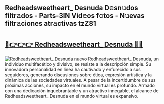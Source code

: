 ## Redheadsweetheart_ Desnuda D𝚎sn𝚞dos filtr𝚊dos - Parts-3IN Vid𝚎os f𝚘tos - N𝚞evas filtr𝚊ciones atr𝚊ctivas tzZ81

# <h2><a href="http://mbdwwmw.tromn.icu/?c=Redheadsweetheart_+Desnuda">🔗👉👉👉 Redheadsweetheart_ Desnuda 🔗🔗</a></h2>

[![Redheadsweetheart_ Desnuda nuevo](https://i.imgur.com/pEAQMta.gif)](http://mbdwwmw.tromn.icu/?c=Redheadsweetheart_+Desnuda)
Redheadsweetheart_ Desnuda, un individuo multifacético y divisivo, se resiste a la descripción simple. Su innovadora personalidad en línea ha cautivado y enfurecido a sus seguidores, generando discusiones sobre ética, expresión artística y la dinámica de las sociedades virtuales. A pesar de la incertidumbre de sus próximas acciones, su impacto en el mundo virtual es profundo. Armado con una dedicación inquebrantable y un atractivo innegable, el alcance de Redheadsweetheart_ Desnuda en el mundo virtual es expansivo.
